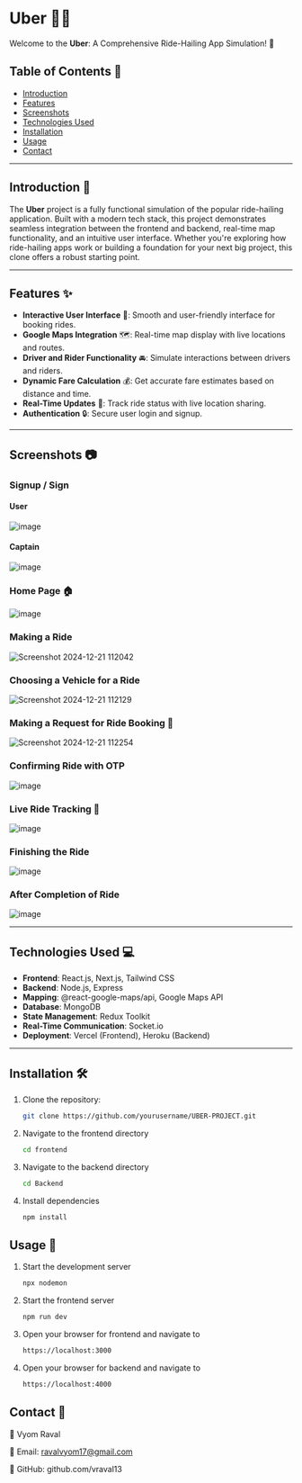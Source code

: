 # Uber 🚗📍

Welcome to the **Uber**: A Comprehensive Ride-Hailing App Simulation! 🚀  

## Table of Contents 📖

- [Introduction](#introduction)
- [Features](#features)
- [Screenshots](#screenshots)
- [Technologies Used](#technologies-used)
- [Installation](#installation)
- [Usage](#usage)
- [Contact](#contact)

---

## Introduction 🌟

The **Uber** project is a fully functional simulation of the popular ride-hailing application. Built with a modern tech stack, this project demonstrates seamless integration between the frontend and backend, real-time map functionality, and an intuitive user interface. Whether you're exploring how ride-hailing apps work or building a foundation for your next big project, this clone offers a robust starting point.

---

## Features ✨

- **Interactive User Interface** 🎨: Smooth and user-friendly interface for booking rides.
- **Google Maps Integration** 🗺️: Real-time map display with live locations and routes.
- **Driver and Rider Functionality** 🚘: Simulate interactions between drivers and riders.
- **Dynamic Fare Calculation** 💰: Get accurate fare estimates based on distance and time.
- **Real-Time Updates** 📡: Track ride status with live location sharing.
- **Authentication** 🔒: Secure user login and signup.

---

## Screenshots 📷

### Signup / Sign 

#### User
![image](https://github.com/user-attachments/assets/388aa401-bcc4-47a8-a0d4-208f51ab90f7)

#### Captain
![image](https://github.com/user-attachments/assets/c09816cf-aa3c-4ddc-8b11-03aa31f43d42)

### Home Page 🏠
![image](https://github.com/user-attachments/assets/7acd6a47-f013-4078-9b24-a3c6f1e4abff)

### Making a Ride
![Screenshot 2024-12-21 112042](https://github.com/user-attachments/assets/b27fb96d-109d-4b68-a8b3-5812bb4121aa)

### Choosing a Vehicle for a Ride
![Screenshot 2024-12-21 112129](https://github.com/user-attachments/assets/72993758-1e52-4bbb-9bf6-9cb2c2292a42)

### Making a Request for Ride Booking 🚖
![Screenshot 2024-12-21 112254](https://github.com/user-attachments/assets/6df95861-28a2-4bbb-8244-c60a56723d8e)

### Confirming Ride with OTP
![image](https://github.com/user-attachments/assets/718c3c0b-ca4d-41a4-9317-57dfa9d6f05a)

### Live Ride Tracking 📍
![image](https://github.com/user-attachments/assets/757c9a73-d7b6-47bf-9666-ccdc74e354b1)

### Finishing the Ride
![image](https://github.com/user-attachments/assets/070c2c61-1de0-4dd4-b00c-a07c5714eea0)

### After Completion of Ride
![image](https://github.com/user-attachments/assets/c7503863-e666-40a3-b7b7-f124a8a53377)

---

## Technologies Used 💻

- **Frontend**: React.js, Next.js, Tailwind CSS
- **Backend**: Node.js, Express
- **Mapping**: @react-google-maps/api, Google Maps API
- **Database**: MongoDB
- **State Management**: Redux Toolkit
- **Real-Time Communication**: Socket.io
- **Deployment**: Vercel (Frontend), Heroku (Backend)

---

## Installation 🛠️

1. Clone the repository:
   ```sh
   git clone https://github.com/yourusername/UBER-PROJECT.git
   
2. Navigate to the frontend directory
   ```sh
   cd frontend
   
3. Navigate to the backend directory
   ```sh
   cd Backend
   
4. Install dependencies
   ```sh
   npm install

## Usage 🚀

1. Start the development server
   ```sh
   npx nodemon
   
2. Start the frontend server
   ```sh
   npm run dev
   
3. Open your browser for frontend and navigate to
   ```sh
   https://localhost:3000 

4. Open your browser for backend and navigate to
   ```sh
   https://localhost:4000

## Contact 📧

👤 Vyom Raval  

📩 Email: ravalvyom17@gmail.com  

📌 GitHub: github.com/vraval13
